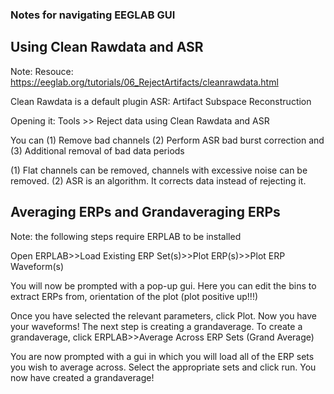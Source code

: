 ### Notes for navigating EEGLAB GUI

## Using Clean Rawdata and ASR

Note: Resouce: https://eeglab.org/tutorials/06_RejectArtifacts/cleanrawdata.html

Clean Rawdata is a default plugin
ASR: Artifact Subspace Reconstruction

Opening it:
      Tools >> Reject data using Clean Rawdata and ASR
      
You can (1) Remove bad channels (2) Perform ASR bad burst correction and (3) Additional removal of bad data periods

  (1) Flat channels can be removed, channels with excessive noise can be removed.
  (2) ASR is an algorithm. It corrects data instead of rejecting it.

## Averaging ERPs and Grandaveraging ERPs

Note: the following steps require ERPLAB to be installed

Open ERPLAB>>Load Existing ERP Set(s)>>Plot ERP(s)>>Plot ERP Waveform(s)

You will now be prompted with a pop-up gui. Here you can edit the bins to extract ERPs from, orientation of the plot (plot positive up!!!)

Once you have selected the relevant parameters, click Plot. Now you have your waveforms! The next step is creating a grandaverage. 
To create a grandaverage, click ERPLAB>>Average Across ERP Sets (Grand Average)

You are now prompted with a gui in which you will load all of the ERP sets you wish to average across. Select the appropriate sets and click run. You now have created a grandaverage!


